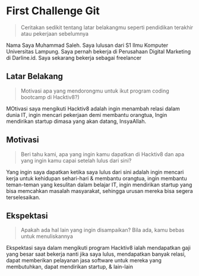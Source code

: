 # First Challenge Git

> Ceritakan sedikit tentang latar belakangmu seperti pendidikan terakhir atau pekerjaan sebelumnya

Nama Saya Muhammad Saleh. Saya lulusan dari S1 Ilmu Komputer Universitas Lampung. Saya pernah bekerja di Perusahaan Digital Marketing di Darline.id. Saya sekarang bekerja sebagai freelancer

## Latar Belakang

> Motivasi apa yang mendorongmu untuk ikut program coding bootcamp di Hacktiv8?)

MOtivasi saya mengikuti Hacktiv8 adalah ingin menambah relasi dalam dunia IT, ingin mencari pekerjaan demi membantu orangtua, Ingin mendirikan startup dimasa yang akan datang, InsyaAllah. 

## Motivasi

> Beri tahu kami, apa yang ingin kamu dapatkan di Hacktiv8 dan apa yang ingin kamu capai setelah lulus dari sini?

Yang ingin saya dapatkan ketika saya lulus dari sini adalah ingin mencari kerja untuk kehidupan sehari-hari & membantu orangtua, ingin membantu teman-teman yang kesulitan dalam belajar IT, ingin mendirikan startup yang bisa memcahkan masalah masyarakat, sehingga urusan mereka bisa segera terselesaikan.

## Ekspektasi

> Apakah ada hal lain yang ingin disampaikan? Bila ada, kamu bebas untuk menuliskannya

Ekspektasi saya dalam mengikuti  program Hacktiv8 ialah mendapatkan gaji yang besar saat bekerja nanti jika saya lulus, mendapatkan banyak relasi, dapat memberikan pelayanan jasa software untuk mereka yang membutuhkan, dapat mendirikan startup, & lain-lain


